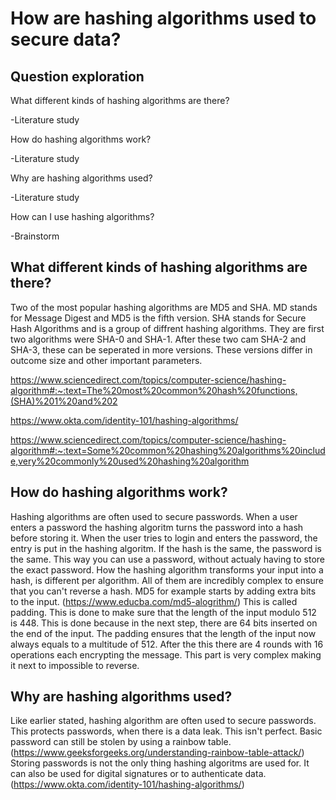# How are hashing algorithms used to secure data?

## Question exploration

What different kinds of hashing algorithms are there?

-Literature study

How do hashing algorithms work?

-Literature study

Why are hashing algorithms used?

-Literature study

How can I use hashing algorithms?

-Brainstorm

## What different kinds of hashing algorithms are there?

Two of the most popular hashing algorithms are MD5 and SHA. MD stands for Message Digest and MD5 is the fifth version. SHA stands for Secure Hash Algorithms and is a group of diffrent hashing algorithms. They are first two algorithms were SHA-0 and SHA-1. After these two cam SHA-2 and SHA-3, these can be seperated in more versions. These versions differ in outcome size and other important parameters. 

https://www.sciencedirect.com/topics/computer-science/hashing-algorithm#:~:text=The%20most%20common%20hash%20functions,(SHA)%201%20and%202

https://www.okta.com/identity-101/hashing-algorithms/

https://www.sciencedirect.com/topics/computer-science/hashing-algorithm#:~:text=Some%20common%20hashing%20algorithms%20include,very%20commonly%20used%20hashing%20algorithm


## How do hashing algorithms work?

Hashing algorithms are often used to secure passwords. When a user enters a password the hashing algoritm turns the password into a hash before storing it. When the user tries to login and enters the password, the entry is put in the hashing algoritm. If the hash is the same, the password is the same. This way you can use a password, without actualy having to store the exact password. How the hashing algorithm transforms your input into a hash, is different per algorithm. All of them are incredibly complex to ensure that you can't reverse a hash. MD5 for example starts by adding extra bits to the input. (https://www.educba.com/md5-alogrithm/) This is called padding. This is done to make sure that the length of the input modulo 512 is 448. This is done because in the next step, there are 64 bits inserted on the end of the input. The padding ensures that the length of the input now always equals to a multitude of 512. After the this there are 4 rounds with 16 operations each encrypting the message. This part is very complex making it next to impossible to reverse.

## Why are hashing algorithms used?

Like earlier stated, hashing algorithm are often used to secure passwords. This protects passwords, when there is a data leak. This isn't perfect. Basic password can still be stolen by using a rainbow table.(https://www.geeksforgeeks.org/understanding-rainbow-table-attack/) Storing passwords is not the only thing hashing algoritms are used for. It can also be used for digital signatures or to authenticate data. (https://www.okta.com/identity-101/hashing-algorithms/)


